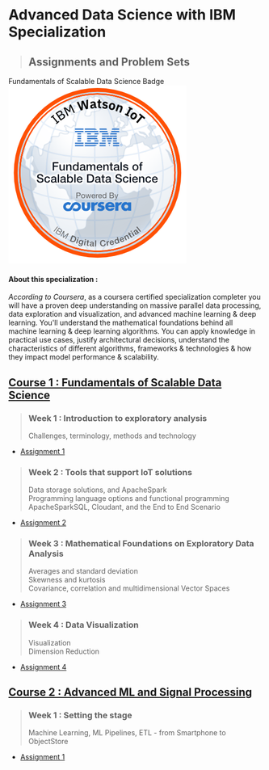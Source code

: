 # **Advanced Data Science with IBM Specialization**
> ## **Assignments and Problem Sets**
Fundamentals of Scalable Data Science Badge
![](data-science-badge.png "IBM Watson")
#### About this specialization : 
   *According to Coursera*, as a coursera certified specialization completer you will have a proven deep understanding on massive parallel data processing, data exploration and visualization, and advanced machine learning &amp; deep learning. You'll understand the mathematical foundations behind all machine learning &amp; deep learning algorithms. You can apply knowledge in practical use cases, justify architectural decisions, understand the characteristics of different algorithms, frameworks &amp; technologies &amp; how they impact model performance &amp; scalability.
   
## [Course 1 : Fundamentals of Scalable Data Science](/Fundamentals-of-Scalable-Data-Science)
> ### Week 1 : Introduction to exploratory analysis
> Challenges, terminology, methods and technology
- [Assignment 1](/Fundamentals-of-Scalable-Data-Science/Week1/Assignment1)
> ### Week 2 : Tools that support IoT solutions
> Data storage solutions, and ApacheSpark  
> Programming language options and functional programming  
> ApacheSparkSQL, Cloudant, and the End to End Scenario
- [Assignment 2](/Fundamentals-of-Scalable-Data-Science/Week2/Assignment2.1)
> ### Week 3 : Mathematical Foundations on Exploratory Data Analysis
> Averages and standard deviation  
> Skewness and kurtosis  
> Covariance, correlation and multidimensional Vector Spaces  
- [Assignment 3](/Fundamentals-of-Scalable-Data-Science/Week2/Assignment3.1.py)
> ### Week 4 : Data Visualization
> Visualization  
> Dimension Reduction
- [Assignment 4](/Fundamentals-of-Scalable-Data-Science/Week2/Assignment4.1.py)

## [Course 2 : Advanced ML and Signal Processing](/Advanced-Machine-Learning-and-Signal-Processing)
> ### Week 1 : Setting the stage
>  Machine Learning, ML Pipelines, ETL - from Smartphone to ObjectStore
- [Assignment 1](/Advanced-Machine-Learning-and-Signal-Processing/Week1/AssignmentML1)
